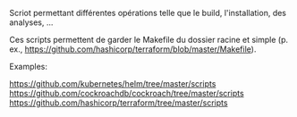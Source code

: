 Scriot permettant différentes opérations telle que le build, l'installation, des analyses, ...

Ces scripts permettent de garder le Makefile du dossier racine et simple (p. ex., https://github.com/hashicorp/terraform/blob/master/Makefile).


Examples:

https://github.com/kubernetes/helm/tree/master/scripts
https://github.com/cockroachdb/cockroach/tree/master/scripts
https://github.com/hashicorp/terraform/tree/master/scripts